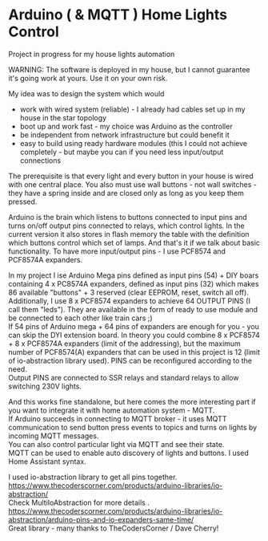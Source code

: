 # Arduino ( & MQTT ) Home Lights Control

Project in progress for my house lights automation

WARNING: The software is deployed in my house, but I cannot guarantee it's going work at yours. Use it on your own risk.

My idea was to design the system which would 
- work with wired system (reliable) - I already had cables set up in my house in the star topology
- boot up and work fast - my choice was Arduino as the controller
- be independent from network infrastructure but could benefit it
- easy to build using ready hardware modules (this I could not achieve completely - but maybe you can if you need less input/output connections

The prerequisite is that every light and every button in your house is wired with one central place. 
You also must use wall buttons - not wall switches - they have a spring inside and are closed only as long as you keep them pressed.

Arduino is the brain which listens to buttons connected to input pins and turns on/off output pins connected to relays, which control lights. In the current version it also stores in flash memory the table with the definition which buttons control which set of lamps. And that's it if we talk about basic functionality. 
To have more input/output pins - I use PCF8574 and PCF8574A expanders.

In my project I ise Arduino Mega pins defined as input pins (54) + DIY boars containing 4 x PC8574A expanders, defined as input pins (32) which makes 86 available "buttons" + 3 reserved (clear EEPROM, reset, switch all off).<br>
Additionally, I use 8 x PCF8574 expanders to achieve 64 OUTPUT PINS (I call them "leds"). They are available in the form of ready to use module and be connected to each other like train cars ;) <br>
If 54 pins of Arduino mega + 64 pins of expanders are enough for you - you can skip the DYI extension board.
In theory you could combine 8 x PCF8574 + 8 x PCF8574A expanders (limit of the addressing), but the maximum number of PCF8574(A) expanders that can be used in this project is 12 (limit of io-abstraction library used). PINS can be reconfigured according to the need. <br>
Output PINS are connected to SSR relays and standard relays to allow switching 230V lights.

And this works fine standalone, but here comes the more interesting part if you want to integrate it with home automation system - MQTT. <br>
If Arduino succeeds in connecting to MQTT broker - it uses MQTT communication to send button press events to topics and turns on lights by incoming MQTT messages. <br>
You can also control particular light via MQTT and see their state. <br>
MQTT can be used to enable auto discovery of lights and buttons. I used Home Assistant syntax.


I used io-abstraction library to get all pins together. <br>
https://www.thecoderscorner.com/products/arduino-libraries/io-abstraction/ <br>
Check MultiIoAbstraction for more details .<br>
https://www.thecoderscorner.com/products/arduino-libraries/io-abstraction/arduino-pins-and-io-expanders-same-time/<br>
Great library - many thanks to TheCodersCorner / Dave Cherry!
